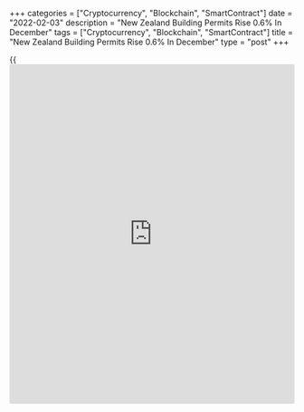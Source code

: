 +++
categories = ["Cryptocurrency", "Blockchain", "SmartContract"]
date = "2022-02-03"
description = "New Zealand Building Permits Rise 0.6% In December"
tags = ["Cryptocurrency", "Blockchain", "SmartContract"]
title = "New Zealand Building Permits Rise 0.6% In December"
type = "post"
+++

{{<iframe id="large-banner" src="https://www.bounty.group/#slide=22.0" width="100%" height="600" scrolling="no" style="border: 0px solid rgb(216, 221, 230); border-radius: 3px;">}}

The total number of building permits issued in New Zealand was up a
seasonally adjusted 0.6 percent on month in December, Statistics New
Zealand said on Friday - coming in at 4,128.

On a yearly basis, the number of home loans consented was up 24 percent
to 48,899.

The annual value of non-residential building work consented was NZ$8.2
billion, up 16 percent from the December 2020 year.

In the year ended December 2021, the number of new dwellings consented
per 1,000 residents was 9.6, compared with 7.8 in the December 2020
year.

For comments and feedback [contact](https://www.playgroundfx.com/contact/): editorial@rtt[news](https://www.letsplayfx.com/blog/forex-news-website/).com

[Economic News][1]

 **What parts of the world are seeing the best (and worst) economic
performances lately? Click[here][2] to check out our [Econ Scorecard][2]
and find out! See up-to-the-moment [ranking](https://www.playgroundfx.com/blog/crypto-exchange-ranking/)s for the best and worst
performers in [GDP][3], [unemployment rate][4], [inflation][5] and much
more.**

   1. www.rtt[news](https://www.letsplayfx.com/blog/forex-news-website/).com/Content/EconomicNews.aspx
   2. www.rtt[news](https://www.letsplayfx.com/blog/forex-news-website/).com/economic-scorecard/world-rank/industrial-production/highest-performance.aspx
   3. www.rtt[news](https://www.letsplayfx.com/blog/forex-news-website/).com/economic-scorecard/world-rank/GDP/highest-performance.aspx
   4. www.rtt[news](https://www.letsplayfx.com/blog/forex-news-website/).com/economic-scorecard/world-rank/unemployment-rate/lowest-performance.aspx
   5. www.rtt[news](https://www.letsplayfx.com/blog/forex-news-website/).com/economic-scorecard/world-rank/CPI/highest-performance.aspx